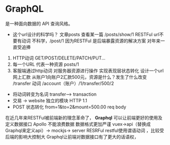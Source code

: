 # GraphQL 
是一种面向数据的 API 查询风格。

- 这个url设计的科学吗？
文章posts 查看某一篇 /posts/show/1
RESTFul url不要有动词
不科学，/post/1 因为RESTFul 是后端暴露资源的解决方案 对年来一直受追捧

1. HTTP动词 GET/POST/DELETE/PATCH/PUT...
2. 每一个URL 代表一种资源 posts/1 
3. 客服端通过http动词 对服务器资源进行操作 实现表现层状态转化
设计一个url 网上汇款 从账户1向账户2汇款500元，资源是什么？发生了什么改变
/transfer 动词
/account（账户）/1/transfer/500/2
  - 将动词转变为名词 transfer--> transaction
  - 交易 -> website 独立的模块 HTTP 1.1
  - POST 状态转化 from=1&to=2&mount=500.00  req body

在近几年来RESTFul被前端新的理念革命了， **Graphql** 可以让前端更好的使用及定义数据接口
Apollo 不能浪费数据 数据格式更加严谨
vuex->api（替换成 Graphql来定义api）-> mockjs-> server  RESRFul
restful使用谓语动词 ，比较受后端的影响大控制大 
Graphql让前端对数据接口有了更大的话语权，